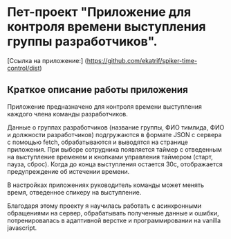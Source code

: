 # Пет-проект "Приложение для контроля времени выступления группы разработчиков".

[Ссылка на приложение:] (https://github.com/ekatrif/spiker-time-control/dist)

## Краткое описание работы приложения

Приложение предназначено для контроля времени выступления каждого члена команды разработчиков.

Данные о группах разработчиков (название группы, ФИО тимлида, ФИО и должности разработчиков) подгружаются в формате JSON с сервера с помощью fetch, обрабатываются и выводятся на странице приложения. При выборе сотрудника появляется таймер с отведенным на выступление временем и кнопками управления таймером (старт, пауза, сброс). Когда до конца выступления остается 30с, отображается предупреждение об истечении времени.

В настройках приложениях руководитель команды может менять время, отведенное спикеру на выступление.

Благодаря этому проекту я научилась работать с асинхронными обращениями на сервер, обрабатывать полученные данные и ошибки, потренировалась в адаптивной верстке и программировании на vanilla javascript.
